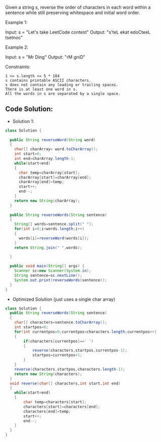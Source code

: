Given a string s, reverse the order of characters in each word within a sentence while still preserving whitespace and initial word order.

 

Example 1:

Input: s = "Let's take LeetCode contest"
Output: "s'teL ekat edoCteeL tsetnoc"

Example 2:

Input: s = "Mr Ding"
Output: "rM gniD"

 

Constraints:

    1 <= s.length <= 5 * 104
    s contains printable ASCII characters.
    s does not contain any leading or trailing spaces.
    There is at least one word in s.
    All the words in s are separated by a single space.

## Code Solution:
- Solution 1:
``` java 
class Solution {
  
  public String reverseWord(String word)
  {
    char[] charArray= word.toCharArray();
    int start=0;
    int end=charArray.length-1;
    while(start<end)
    {
      char temp=charArray[start];
      charArray[start]=charArray[end];
      charArray[end]=temp;
      start++;
      end--;
    }
    return new String(charArray);
  }
  
  public String reverseWords(String sentence)
  {
    String[] words=sentence.split(" ");
    for(int i=0;i<words.length;i++)
    {
      words[i]=reverseWord(words[i]);
    }
    return String.join(" ",words);

  }
  
  public void main(String[] args) {
    Scanner sc=new Scanner(System.in);
    String sentence=sc.nextLine();
    System.out.print(reverseWords(sentence));
  }
}
```
- Optimized Solution (just uses a single char array)
``` java
class Solution { 
  public String reverseWords(String sentence)
  {
    char[] characters=sentence.toCharArray();
    int startpos=0;
    for(int currentpos=0;currentpos<characters.length;currentpos++)
    {
        if(characters[currentpos]==' ') 
        {
            reverse(characters,startpos,currentpos-1);
            startpos=currentpos+1;
        }
    }
    reverse(characters,startpos,characters.length-1);
    return new String(characters);
  }
  void reverse(char[] characters,int start,int end)
  {
    while(start<end)
    {
        char temp=characters[start];
        characters[start]=characters[end];
        characters[end]=temp;
        start++;
        end--;
    }
  }
}
```
